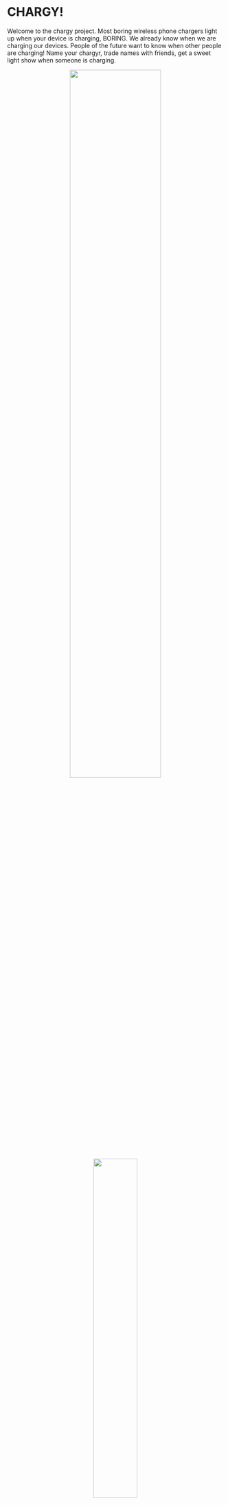 

# CHARGY! 

Welcome to the chargy project. Most boring wireless phone chargers light up when your device is charging, BORING. We already know when we are charging our devices. People of the future want to know when other people are charging! Name your chargyr, trade names with friends, get a sweet light show when someone is charging. 

<p align="center">
<img src="https://user-images.githubusercontent.com/3605312/104239526-7ccd3d00-540f-11eb-8e29-a50b94db1b3f.png" width=65%>
<img src="https://user-images.githubusercontent.com/3605312/104260603-b0708d00-5438-11eb-898b-ea6828d88f11.gif" width=45%>
</p>




## Setup 

Chargyr has two modes, `APMode` - if the device is unconfigured or cannot join a specified network. `ClientMode` - when credentials are configured and the specified wifi is available
To configure the device for the first time, apply power and watch for three flashes of white light. You should then see a "Charge me up" network appeat, join and cruise on over to http://chargy.local

<p align="center">
<img src="https://user-images.githubusercontent.com/3605312/104242917-accb0f00-5414-11eb-9a24-f521e1b983ee.png" width=250>
</p>
* Some mobile devices have trouble resolving names. Try a laptop, or find the IP, or wait for the consumer friendly version to release. <br> <br>

After the device is configured it should reboot and attempt to join the network. You can then rejoin your usual wifi, go to chargy.local, play with some light settings and associate friends' ids with RGB colors. When they chargy, you lighty.


## Technical stuffs
This project is based on an esp32 microcontroller and redis on the server side. Client code for the management page is a flat html document with some jquery and js to flavor. Project is in early development, stay tuned for more updates. 
